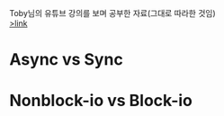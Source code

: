 Toby님의 유튜브 강의를 보며 공부한 자료(그대로 따라한 것임) <br>
[>link](https://www.youtube.com/channel/UCcqH2RV1-9ebRBhmN_uaSNg)

# Async vs Sync

# Nonblock-io vs Block-io


